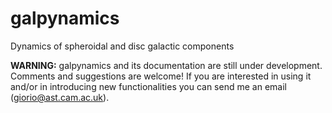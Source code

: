 # galpynamics
Dynamics of spheroidal and disc galactic components 



**WARNING:** galpynamics and its documentation are still under development. Comments and suggestions are welcome!
If you are interested in using it and/or in introducing new functionalities you can send me an email (giorio@ast.cam.ac.uk).

